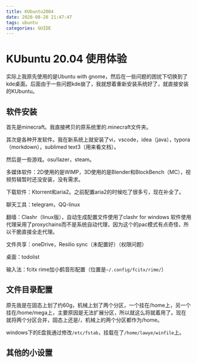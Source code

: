 ```yaml
---
title: KUbuntu2004
date: 2020-08-20 21:47:47
tags: ubuntu
categories: GUIDE
---
```


# KUbuntu 20.04 使用体验

实际上我原先使用的是Ubuntu with gnome，然后在一些问题的困扰下切换到了kde桌面。后面由于一些问题kde崩了，我就想着重新安装系统好了，就直接安装的KUbuntu。

<!--more-->
## 软件安装

首先是minecraft。我直接拷贝的原系统里的.minecraft文件夹。

其次是各种开发软件。我在新系统上就安装了vi，vscode，idea（java），typora（morkdown），sublimed text3（用来看文档）。

然后是一些游戏。osu!lazer，steam。

多媒体软件：2D使用的是WIMP，3D使用的是Blender和BlockBench（MC），视频剪辑暂时还没安装，没有需求。

下载软件：Ktorrent和aria2。之前配置aria2的时候吃了很多亏，现在补全了。

聊天工具：telegram，QQ-linux

翻墙：Clashr（linux版），自动生成配置文件使用了clashr for windows 软件使用代理采用了proxychains而不是系统自动代理，因为这个的pac模式有点奇怪，所以干脆直接全走代理。

文件共享：oneDrive，Resilio sync（未配置好）（权限问题）

桌面：todolist

输入法：fcitx rime加小鹤音形配置（位置是`~/.config/fcitx/rime/`）

## 文件目录配置

原先我是在固态上划了约60g，机械上划了两个分区，一个挂在/home上，另一个挂在/home/mega上，主要原因是无法扩展分区，所以就这么将就着用了。现在就将两个分区合并，固态上还是/，机械上的两个分区都作为/home。

windows下的E盘我通过修改`/etc/fstab`，挂载在了`/home/lawye/winfile`上。

## 其他的小设置
